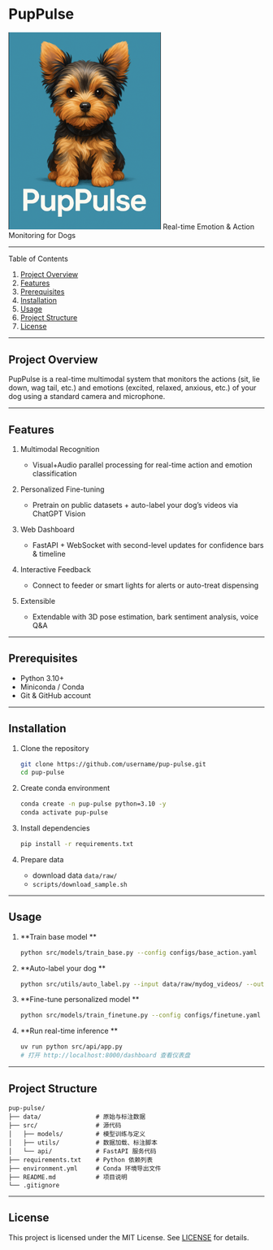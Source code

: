 # PupPulse
<img src="assets/PupPulse.png" alt="PupPulse Logo" width="300"/>
Real-time Emotion & Action Monitoring for Dogs

---

Table of Contents

1. [Project Overview](#project-overview--项目简介)
2. [Features](#features--功能亮点)
3. [Prerequisites](#prerequisites--前置要求)
4. [Installation](#installation--安装指南)
5. [Usage](#usage--使用说明)
6. [Project Structure](#project-structure--项目结构)
7. [License](#license--许可协议)

---

## Project Overview 

PupPulse is a real-time multimodal system that monitors the actions (sit, lie down, wag tail, etc.) and emotions (excited, relaxed, anxious, etc.) of your dog using a standard camera and microphone.

---

## Features

1. Multimodal Recognition 

   * Visual+Audio parallel processing for real-time action and emotion classification
     
2. Personalized Fine-tuning 

   * Pretrain on public datasets + auto-label your dog’s videos via ChatGPT Vision
     
3. Web Dashboard 

   * FastAPI + WebSocket with second-level updates for confidence bars & timeline
     
4. Interactive Feedback

   * Connect to feeder or smart lights for alerts or auto-treat dispensing
     
5. Extensible 

   * Extendable with 3D pose estimation, bark sentiment analysis, voice Q\&A

---

## Prerequisites

* Python 3.10+
* Miniconda / Conda
* Git & GitHub account

---

## Installation 

1. Clone the repository 

   ```bash
   git clone https://github.com/username/pup-pulse.git
   cd pup-pulse
   ```
2. Create conda environment 

   ```bash
   conda create -n pup-pulse python=3.10 -y
   conda activate pup-pulse
   ```
3. Install dependencies 

   ```bash
   pip install -r requirements.txt
   ```
4. Prepare data 

   * download data  `data/raw/`
   * `scripts/download_sample.sh` 

---

## Usage

1. **Train base model **

   ```bash
   python src/models/train_base.py --config configs/base_action.yaml
   ```
2. **Auto-label your dog **

   ```bash
   python src/utils/auto_label.py --input data/raw/mydog_videos/ --output data/labels/
   ```
3. **Fine-tune personalized model **

   ```bash
   python src/models/train_finetune.py --config configs/finetune.yaml
   ```
4. **Run real-time inference **

   ```bash
   uv run python src/api/app.py
   # 打开 http://localhost:8000/dashboard 查看仪表盘
   ```

---

## Project Structure 

```text
pup-pulse/
├── data/               # 原始与标注数据
├── src/                # 源代码
│   ├── models/         # 模型训练与定义
│   ├── utils/          # 数据加载、标注脚本
│   └── api/            # FastAPI 服务代码
├── requirements.txt    # Python 依赖列表
├── environment.yml     # Conda 环境导出文件
├── README.md           # 项目说明
└── .gitignore
```
---

## License

This project is licensed under the MIT License. See [LICENSE](LICENSE) for details.


